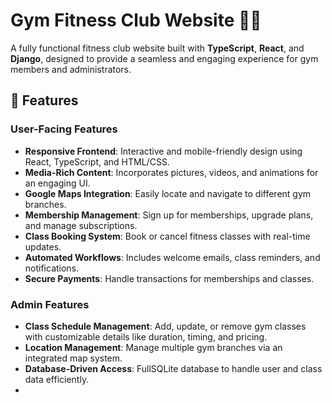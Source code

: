 # Gym Fitness Club Website 🏋️‍♂️

A fully functional fitness club website built with **TypeScript**, **React**, and **Django**, designed to provide a seamless and engaging experience for gym members and administrators.  

## 🚀 Features

### User-Facing Features
- **Responsive Frontend**: Interactive and mobile-friendly design using React, TypeScript, and HTML/CSS.  
- **Media-Rich Content**: Incorporates pictures, videos, and animations for an engaging UI.  
- **Google Maps Integration**: Easily locate and navigate to different gym branches.  
- **Membership Management**: Sign up for memberships, upgrade plans, and manage subscriptions.  
- **Class Booking System**: Book or cancel fitness classes with real-time updates.  
- **Automated Workflows**: Includes welcome emails, class reminders, and notifications.  
- **Secure Payments**: Handle transactions for memberships and classes.  

### Admin Features
- **Class Schedule Management**: Add, update, or remove gym classes with customizable details like duration, timing, and pricing.  
- **Location Management**: Manage multiple gym branches via an integrated map system.  
- **Database-Driven Access**: FullSQLite database to handle user and class data efficiently.
- 
